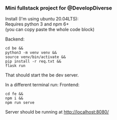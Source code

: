 ### Mini fullstack project for @DevelopDiverse

Install (I'm using ubuntu 20.04LTS): \
Requires python 3 and npm 6+ \
(you can copy paste the whole code block)

Backend:

```
cd be &&
python3 -m venv venv &&
source venv/bin/activate &&
pip install -r req.txt &&
flask run
```

That should start the be dev server.

In a different terminal run:
Frontend:

```
cd fe &&
npm i &&
npm run serve

```

Server should be running at [http://localhost:8080/](http://localhost:8080/)
